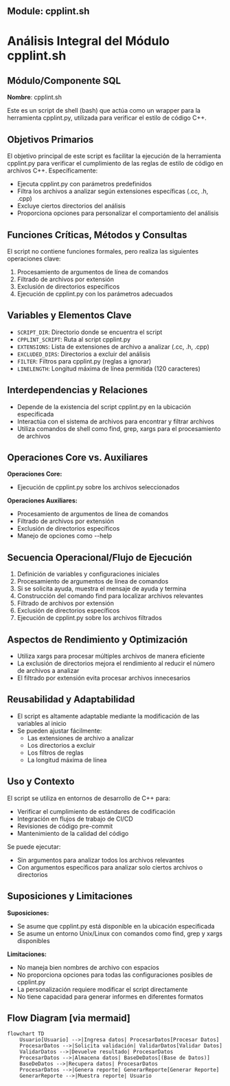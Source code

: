 ## Module: cpplint.sh
# Análisis Integral del Módulo cpplint.sh

## Módulo/Componente SQL
**Nombre**: cpplint.sh

Este es un script de shell (bash) que actúa como un wrapper para la herramienta cpplint.py, utilizada para verificar el estilo de código C++.

## Objetivos Primarios
El objetivo principal de este script es facilitar la ejecución de la herramienta cpplint.py para verificar el cumplimiento de las reglas de estilo de código en archivos C++. Específicamente:
- Ejecuta cpplint.py con parámetros predefinidos
- Filtra los archivos a analizar según extensiones específicas (.cc, .h, .cpp)
- Excluye ciertos directorios del análisis
- Proporciona opciones para personalizar el comportamiento del análisis

## Funciones Críticas, Métodos y Consultas
El script no contiene funciones formales, pero realiza las siguientes operaciones clave:
1. Procesamiento de argumentos de línea de comandos
2. Filtrado de archivos por extensión
3. Exclusión de directorios específicos
4. Ejecución de cpplint.py con los parámetros adecuados

## Variables y Elementos Clave
- `SCRIPT_DIR`: Directorio donde se encuentra el script
- `CPPLINT_SCRIPT`: Ruta al script cpplint.py
- `EXTENSIONS`: Lista de extensiones de archivo a analizar (.cc, .h, .cpp)
- `EXCLUDED_DIRS`: Directorios a excluir del análisis
- `FILTER`: Filtros para cpplint.py (reglas a ignorar)
- `LINELENGTH`: Longitud máxima de línea permitida (120 caracteres)

## Interdependencias y Relaciones
- Depende de la existencia del script cpplint.py en la ubicación especificada
- Interactúa con el sistema de archivos para encontrar y filtrar archivos
- Utiliza comandos de shell como find, grep, xargs para el procesamiento de archivos

## Operaciones Core vs. Auxiliares
**Operaciones Core:**
- Ejecución de cpplint.py sobre los archivos seleccionados

**Operaciones Auxiliares:**
- Procesamiento de argumentos de línea de comandos
- Filtrado de archivos por extensión
- Exclusión de directorios específicos
- Manejo de opciones como --help

## Secuencia Operacional/Flujo de Ejecución
1. Definición de variables y configuraciones iniciales
2. Procesamiento de argumentos de línea de comandos
3. Si se solicita ayuda, muestra el mensaje de ayuda y termina
4. Construcción del comando find para localizar archivos relevantes
5. Filtrado de archivos por extensión
6. Exclusión de directorios específicos
7. Ejecución de cpplint.py sobre los archivos filtrados

## Aspectos de Rendimiento y Optimización
- Utiliza xargs para procesar múltiples archivos de manera eficiente
- La exclusión de directorios mejora el rendimiento al reducir el número de archivos a analizar
- El filtrado por extensión evita procesar archivos innecesarios

## Reusabilidad y Adaptabilidad
- El script es altamente adaptable mediante la modificación de las variables al inicio
- Se pueden ajustar fácilmente:
  - Las extensiones de archivo a analizar
  - Los directorios a excluir
  - Los filtros de reglas
  - La longitud máxima de línea

## Uso y Contexto
El script se utiliza en entornos de desarrollo de C++ para:
- Verificar el cumplimiento de estándares de codificación
- Integración en flujos de trabajo de CI/CD
- Revisiones de código pre-commit
- Mantenimiento de la calidad del código

Se puede ejecutar:
- Sin argumentos para analizar todos los archivos relevantes
- Con argumentos específicos para analizar solo ciertos archivos o directorios

## Suposiciones y Limitaciones
**Suposiciones:**
- Se asume que cpplint.py está disponible en la ubicación especificada
- Se asume un entorno Unix/Linux con comandos como find, grep y xargs disponibles

**Limitaciones:**
- No maneja bien nombres de archivo con espacios
- No proporciona opciones para todas las configuraciones posibles de cpplint.py
- La personalización requiere modificar el script directamente
- No tiene capacidad para generar informes en diferentes formatos
## Flow Diagram [via mermaid]
```mermaid
flowchart TD
    Usuario[Usuario] -->|Ingresa datos| ProcesarDatos[Procesar Datos]
    ProcesarDatos -->|Solicita validación| ValidarDatos[Validar Datos]
    ValidarDatos -->|Devuelve resultado| ProcesarDatos
    ProcesarDatos -->|Almacena datos| BaseDeDatos[(Base de Datos)]
    BaseDeDatos -->|Recupera datos| ProcesarDatos
    ProcesarDatos -->|Genera reporte| GenerarReporte[Generar Reporte]
    GenerarReporte -->|Muestra reporte| Usuario
```
